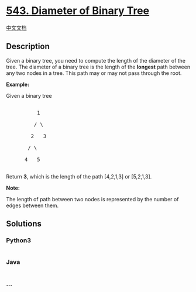 # [543. Diameter of Binary Tree](https://leetcode.com/problems/diameter-of-binary-tree)

[中文文档](/solution/0500-0599/0543.Diameter%20of%20Binary%20Tree/README.md)

## Description

<p>

Given a binary tree, you need to compute the length of the diameter of the tree. The diameter of a binary tree is the length of the <b>longest</b> path between any two nodes in a tree. This path may or may not pass through the root.

</p>

<p>

<b>Example:</b><br />

Given a binary tree <br />

<pre>

          1

         / \

        2   3

       / \     

      4   5    

</pre>

</p>

<p>

Return <b>3</b>, which is the length of the path [4,2,1,3] or [5,2,1,3].

</p>

<p><b>Note:</b>

The length of path between two nodes is represented by the number of edges between them.

</p>

## Solutions

<!-- tabs:start -->

### **Python3**

```python

```

### **Java**

```java

```

### **...**

```

```

<!-- tabs:end -->
